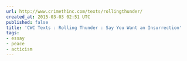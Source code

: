 ```yaml
---
url: http://www.crimethinc.com/texts/rollingthunder/
created_at: 2015-03-03 02:51 UTC
published: false
title: 'CWC Texts : Rolling Thunder : Say You Want an Insurrection'
tags:
- essay
- peace
- acticism
---
```



